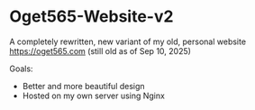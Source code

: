 # Oget565-Website-v2
A completely rewritten, new variant of my old, personal website https://oget565.com (still old as of Sep 10, 2025)

Goals:
  - Better and more beautiful design
  - Hosted on my own server using Nginx
